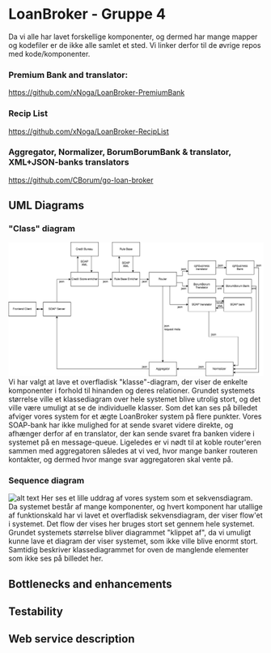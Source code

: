# LoanBroker - Gruppe 4
Da vi alle har lavet forskellige komponenter, og dermed har mange mapper og kodefiler er de ikke alle samlet et sted. Vi linker derfor til de øvrige repos med kode/komponenter.

### Premium Bank and translator:
https://github.com/xNoga/LoanBroker-PremiumBank

### Recip List
https://github.com/xNoga/LoanBroker-RecipList

### Aggregator, Normalizer, BorumBorumBank & translator, XML+JSON-banks translators
https://github.com/CBorum/go-loan-broker

## UML Diagrams

### "Class" diagram
![alt text](https://github.com/kristian94/LoanBroker/blob/master/doc/img/rabbit.png)
Vi har valgt at lave et overfladisk "klasse"-diagram, der viser de enkelte komponenter i forhold til hinanden og deres relationer. Grundet systemets størrelse ville et klassediagram over hele systemet blive utrolig stort, og det ville være umuligt at se de individuelle klasser. 
Som det kan ses på billedet afviger vores system for et ægte LoanBroker system på flere punkter. Vores SOAP-bank har ikke mulighed for at sende svaret videre direkte, og afhænger derfor af en translator, der kan sende svaret fra banken videre i systemet på en message-queue. 
Ligeledes er vi nødt til at koble router'eren sammen med aggregatoren således at vi ved, hvor mange banker routeren kontakter, og dermed hvor mange svar aggregatoren skal vente på. 

### Sequence diagram 
![alt text](https://github.com/kristian94/LoanBroker/blob/master/doc/img/bög-diagram%20(1).png)
Her ses et lille uddrag af vores system som et sekvensdiagram. Da systemet består af mange komponenter, og hvert komponent har utallige af funktionskald har vi lavet et overfladisk sekvensdiagram, der viser flow'et i systemet. Det flow der vises her bruges stort set gennem hele systemet. Grundet systemets størrelse bliver diagrammet "klippet af", da vi umuligt kunne lave et diagram der viser systemet, som ikke ville blive enormt stort. Samtidig beskriver klassediagrammet for oven de manglende elementer som ikke ses på billedet her. 

## Bottlenecks and enhancements

## Testability

## Web service description

